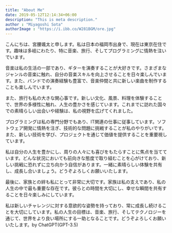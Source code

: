 ```yaml
---
title: "About Me"
date: 2019-05-12T12:14:34+06:00
description: "This is meta description."
author : "Miyagoshi Sota"
authorImage : "https://i.ibb.co/W281BGM/ore.jpg"
---
```


こんにちは、宮腰颯太と申します。私は日本の福岡市出身で、現在は東京在住です。趣味は多岐にわたり、特に音楽、旅行、そしてプログラミングに情熱を注いでいます。

音楽は私の生活の一部であり、ギターを演奏することが大好きです。さまざまなジャンルの音楽に触れ、自分の音楽スキルを向上させることを日々楽しんでいます。また、バンドでの演奏経験も豊富で、音楽仲間と共に新しい楽曲を制作することも楽しんでいます。

また、旅行も私の大きな関心事です。新しい文化、風景、料理を体験することで、世界の多様性に触れ、人生の豊かさを感じています。これまでに訪れた国々での素晴らしい出会いや経験は、私の視野を広げてくれました。

プログラミングは私の専門分野でもあり、IT関連の仕事に従事しています。ソフトウェア開発に情熱を注ぎ、技術的な問題に挑戦することが私のやりがいです。また、新しい技術を学び、プロジェクトを通じて価値を提供することを重要視しています。

私は自分の人生を豊かにし、周りの人々にも喜びをもたらすことに焦点を当てています。どんな状況においても前向きな態度で取り組むことを心がけており、新しい挑戦に恐れずに立ち向かう自信があります。一緒に素晴らしい体験を共有し、成長し合いましょう。どうぞよろしくお願いいたします。

最後に、家族との絆も私にとって非常に大切です。家族は私の支えであり、私の人生の中で最も重要な存在です。彼らとの時間を大切にし、幸せな瞬間を共有することを日々楽しみにしています。

私は新しいチャレンジに対する意欲的な姿勢を持っており、常に成長し続けることを大切にしています。私の人生の目標は、音楽、旅行、そしてテクノロジーを通じて、世界をより良い場所にする一助となることです。どうぞよろしくお願いいたします。by ChatGPT(GPT-3.5)